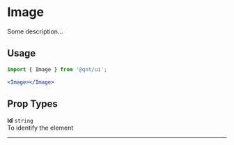 # Image

Some description...

## Usage

```js
import { Image } from '@qnt/ui';
```

```jsx
<Image></Image>
```

## Prop Types

**id** `string`<br />
To identify the element

---
